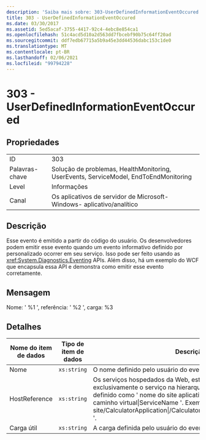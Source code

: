 ```yaml
---
description: 'Saiba mais sobre: 303-UserDefinedInformationEventOccured'
title: 303 - UserDefinedInformationEventOccured
ms.date: 03/30/2017
ms.assetid: 5ed5acaf-3755-4417-92c4-4ebc8e854ca1
ms.openlocfilehash: 51c4acd5d10a2d563dd7fbcebf90b75c64ff20ad
ms.sourcegitcommit: ddf7edb67715a5b9a45e3dd44536dabc153c1de0
ms.translationtype: MT
ms.contentlocale: pt-BR
ms.lasthandoff: 02/06/2021
ms.locfileid: "99794228"
---
```

# <a name="303---userdefinedinformationeventoccured"></a>303 - UserDefinedInformationEventOccured

## <a name="properties"></a>Propriedades  
  
|||  
|-|-|  
|ID|303|  
|Palavras-chave|Solução de problemas, HealthMonitoring, UserEvents, ServiceModel, EndToEndMonitoring|  
|Level|Informações|  
|Canal|Os aplicativos de servidor de Microsoft-Windows- aplicativo/analítico|  
  
## <a name="description"></a>Descrição  

 Esse evento é emitido a partir do código do usuário. Os desenvolvedores podem emitir esse evento quando um evento informativo definido por personalizado ocorrer em seu serviço. Isso pode ser feito usando as <xref:System.Diagnostics.Eventing> APIs. Além disso, há um exemplo do WCF que encapsula essa API e demonstra como emitir esse evento corretamente.  
  
## <a name="message"></a>Mensagem  

 Nome: ' %1 ', referência: ' %2 ', carga: %3  
  
## <a name="details"></a>Detalhes  
  
|Nome do item de dados|Tipo de item de dados|Descrição|  
|--------------------|--------------------|-----------------|  
|Nome|`xs:string`|O nome definido pelo usuário do evento|  
|HostReference|`xs:string`|Os serviços hospedados da Web, este campo identificam exclusivamente o serviço na hierarquia da Web. Seu formato é definido como ' nome do site aplicativo caminho virtual&#124;serviço caminho virtual&#124;ServiceName '. Exemplo: ' Default Web site/CalculatorApplication&#124;/CalculatorService.svc&#124;CalculatorService '.|  
|Carga útil|`xs:string`|A carga definida pelo usuário do evento.|

